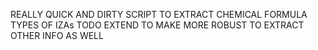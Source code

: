 REALLY QUICK AND DIRTY SCRIPT TO EXTRACT CHEMICAL FORMULA TYPES OF IZAs
TODO EXTEND TO MAKE MORE ROBUST TO EXTRACT OTHER INFO AS WELL 
